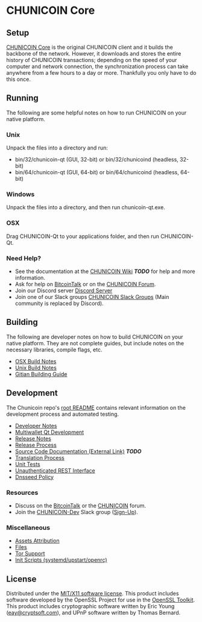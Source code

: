 CHUNICOIN Core
=====================

Setup
---------------------
[CHUNICOIN Core](http://chunicoin.org/wallet) is the original CHUNICOIN client and it builds the backbone of the network. However, it downloads and stores the entire history of CHUNICOIN transactions; depending on the speed of your computer and network connection, the synchronization process can take anywhere from a few hours to a day or more. Thankfully you only have to do this once.

Running
---------------------
The following are some helpful notes on how to run CHUNICOIN on your native platform.

### Unix

Unpack the files into a directory and run:

- bin/32/chunicoin-qt (GUI, 32-bit) or bin/32/chunicoind (headless, 32-bit)
- bin/64/chunicoin-qt (GUI, 64-bit) or bin/64/chunicoind (headless, 64-bit)

### Windows

Unpack the files into a directory, and then run chunicoin-qt.exe.

### OSX

Drag CHUNICOIN-Qt to your applications folder, and then run CHUNICOIN-Qt.

### Need Help?

* See the documentation at the [CHUNICOIN Wiki](https://en.bitcoin.it/wiki/Main_Page) ***TODO***
for help and more information.
* Ask for help on [BitcoinTalk](https://bitcointalk.org/index.php?topic=1262920.0) or on the [CHUNICOIN Forum](http://forum.chunicoin.org/).
* Join our Discord server [Discord Server](https://discord.chunicoin.org)
* Join one of our Slack groups [CHUNICOIN Slack Groups](https://chunicoin.org/slack-logins/) (Main community is replaced by Discord).

Building
---------------------
The following are developer notes on how to build CHUNICOIN on your native platform. They are not complete guides, but include notes on the necessary libraries, compile flags, etc.

- [OSX Build Notes](build-osx.md)
- [Unix Build Notes](build-unix.md)
- [Gitian Building Guide](gitian-building.md)

Development
---------------------
The Chunicoin repo's [root README](https://github.com/CHUNICOIN-Project/CHUNICOIN/blob/master/README.md) contains relevant information on the development process and automated testing.

- [Developer Notes](developer-notes.md)
- [Multiwallet Qt Development](multiwallet-qt.md)
- [Release Notes](release-notes.md)
- [Release Process](release-process.md)
- [Source Code Documentation (External Link)](https://dev.visucore.com/bitcoin/doxygen/) ***TODO***
- [Translation Process](translation_process.md)
- [Unit Tests](unit-tests.md)
- [Unauthenticated REST Interface](REST-interface.md)
- [Dnsseed Policy](dnsseed-policy.md)

### Resources

* Discuss on the [BitcoinTalk](https://bitcointalk.org/index.php?topic=1262920.0) or the [CHUNICOIN](http://forum.chunicoin.org/) forum.
* Join the [CHUNICOIN-Dev](https://chunicoin-dev.slack.com/) Slack group ([Sign-Up](https://chunicoin-dev.herokuapp.com/)).

### Miscellaneous
- [Assets Attribution](assets-attribution.md)
- [Files](files.md)
- [Tor Support](tor.md)
- [Init Scripts (systemd/upstart/openrc)](init.md)

License
---------------------
Distributed under the [MIT/X11 software license](http://www.opensource.org/licenses/mit-license.php).
This product includes software developed by the OpenSSL Project for use in the [OpenSSL Toolkit](https://www.openssl.org/). This product includes
cryptographic software written by Eric Young ([eay@cryptsoft.com](mailto:eay@cryptsoft.com)), and UPnP software written by Thomas Bernard.
